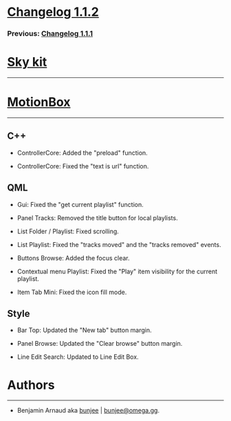 # [Changelog 1.1.2](http://omega.gg/MotionBox/changes/1.1.2.html)

### Previous: [Changelog 1.1.1](1.1.1.html)

# [Sky kit](http://omega.gg/Sky)
---

# [MotionBox](http://omega.gg/MotionBox)
---

## C++

- ControllerCore: Added the "preload" function.

- ControllerCore: Fixed the "text is url" function.


## QML

- Gui: Fixed the "get current playlist" function.

- Panel Tracks: Removed the title button for local playlists.

- List Folder / Playlist: Fixed scrolling.

- List Playlist: Fixed the "tracks moved" and the "tracks removed" events.

- Buttons Browse: Added the focus clear.

- Contextual menu Playlist: Fixed the "Play" item visibility for the current playlist.

- Item Tab Mini: Fixed the icon fill mode.


## Style

- Bar Top: Updated the "New tab" button margin.

- Panel Browse: Updated the "Clear browse" button margin.

- Line Edit Search: Updated to Line Edit Box.


# Authors
---

- Benjamin Arnaud aka [bunjee](http://bunjee.me) | <bunjee@omega.gg>.

